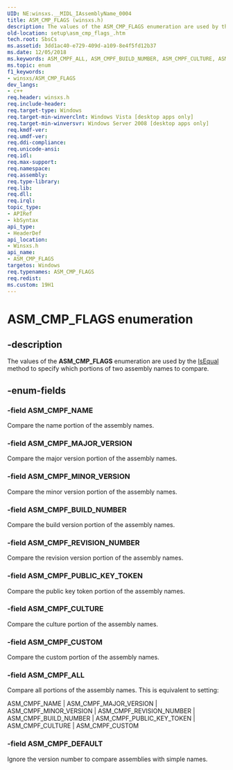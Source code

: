 ```yaml
---
UID: NE:winsxs.__MIDL_IAssemblyName_0004
title: ASM_CMP_FLAGS (winsxs.h)
description: The values of the ASM_CMP_FLAGS enumeration are used by the IsEqual method to specify which portions of two assembly names to compare.
old-location: setup\asm_cmp_flags_.htm
tech.root: SbsCs
ms.assetid: 3dd1ac40-e729-409d-a109-8e4f5fd12b37
ms.date: 12/05/2018
ms.keywords: ASM_CMPF_ALL, ASM_CMPF_BUILD_NUMBER, ASM_CMPF_CULTURE, ASM_CMPF_CUSTOM, ASM_CMPF_DEFAULT, ASM_CMPF_MAJOR_VERSION, ASM_CMPF_MINOR_VERSION, ASM_CMPF_NAME, ASM_CMPF_PUBLIC_KEY_TOKEN, ASM_CMPF_REVISION_NUMBER, ASM_CMP_FLAGS, ASM_CMP_FLAGS , ASM_CMP_FLAGS enumeration [Side-by-side Assemblies], setup.asm_cmp_flags_, winsxs/ASM_CMPF_ALL, winsxs/ASM_CMPF_BUILD_NUMBER, winsxs/ASM_CMPF_CULTURE, winsxs/ASM_CMPF_CUSTOM, winsxs/ASM_CMPF_DEFAULT, winsxs/ASM_CMPF_MAJOR_VERSION, winsxs/ASM_CMPF_MINOR_VERSION, winsxs/ASM_CMPF_NAME, winsxs/ASM_CMPF_PUBLIC_KEY_TOKEN, winsxs/ASM_CMPF_REVISION_NUMBER, winsxs/ASM_CMP_FLAGS
ms.topic: enum
f1_keywords:
- winsxs/ASM_CMP_FLAGS
dev_langs:
- c++
req.header: winsxs.h
req.include-header: 
req.target-type: Windows
req.target-min-winverclnt: Windows Vista [desktop apps only]
req.target-min-winversvr: Windows Server 2008 [desktop apps only]
req.kmdf-ver: 
req.umdf-ver: 
req.ddi-compliance: 
req.unicode-ansi: 
req.idl: 
req.max-support: 
req.namespace: 
req.assembly: 
req.type-library: 
req.lib: 
req.dll: 
req.irql: 
topic_type:
- APIRef
- kbSyntax
api_type:
- HeaderDef
api_location:
- Winsxs.h
api_name:
- ASM_CMP_FLAGS
targetos: Windows
req.typenames: ASM_CMP_FLAGS
req.redist: 
ms.custom: 19H1
---
```


# ASM_CMP_FLAGS enumeration


## -description


The values of the <b>ASM_CMP_FLAGS</b> enumeration are used by the <a href="https://docs.microsoft.com/windows/desktop/api/winsxs/nf-winsxs-iassemblyname-isequal">IsEqual</a> method to specify which portions of two assembly names to compare.


## -enum-fields




### -field ASM_CMPF_NAME

Compare the name portion of the assembly names.


### -field ASM_CMPF_MAJOR_VERSION

Compare the major version portion of the assembly names.


### -field ASM_CMPF_MINOR_VERSION

Compare the minor version portion of the assembly names.


### -field ASM_CMPF_BUILD_NUMBER

Compare the build version portion of the assembly names.


### -field ASM_CMPF_REVISION_NUMBER

Compare the revision version portion of the assembly names.


### -field ASM_CMPF_PUBLIC_KEY_TOKEN

Compare the public key token portion of the assembly names.


### -field ASM_CMPF_CULTURE

Compare the culture portion of the assembly names.


### -field ASM_CMPF_CUSTOM

Compare the custom portion of the assembly names.


### -field ASM_CMPF_ALL

Compare all portions of the assembly names. This is equivalent to setting:

ASM_CMPF_NAME | ASM_CMPF_MAJOR_VERSION | ASM_CMPF_MINOR_VERSION | ASM_CMPF_REVISION_NUMBER | ASM_CMPF_BUILD_NUMBER | ASM_CMPF_PUBLIC_KEY_TOKEN | ASM_CMPF_CULTURE | ASM_CMPF_CUSTOM


### -field ASM_CMPF_DEFAULT

 Ignore the version number to compare assemblies with simple names.

